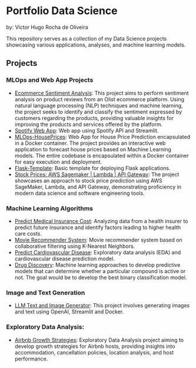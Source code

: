 # Portfolio Data Science
by: Victor Hugo Rocha de Oliveira

This repository serves as a collection of my Data Science projects showcasing various applications, analyses, and machine learning models.

## Projects

### MLOps and Web App Projects
* [Ecommerce Sentiment Analysis](https://github.com/victor-hro/ecommerce-sentiment-analysis): This project aims to perform sentiment analysis on product reviews from an Olist ecommerce platform. Using natural language processing (NLP) techniques and machine learning, the project seeks to identify and classify the sentiment expressed by customers regarding the products, providing valuable insights for improving the products and services offered by the platform.
* [Spotify Web App](https://github.com/victor-hro/spotify-web-api): Web app using Spotify API and Streamlit.
* [MLOps-HousePrices](https://github.com/victor-hro/mlops-house-prices): Web App for House Price Prediction encapsulated in a Docker container. The project provides an interactive web application to forecast house prices based on Machine Learning models. The entire codebase is encapsulated within a Docker container for easy execution and deployment.
*  [Flask-Template](https://github.com/victor-hro/mlops-deploy-flask): Basic template for deploying Flask applications.
*  [Stock Prices: AWS Sagemaker | Lambda | API Gateway](https://github.com/victor-hro/stockprices-sagemaker-lambda): The project showcases an approach to stock price prediction using AWS SageMaker, Lambda, and API Gateway, demonstrating proficiency in modern data science and software engineering tools.

### Machine Learning Algorithms
* [Predict Medical Insurance Cost](https://github.com/victor-hro/medical-insurance-prediction): Analyzing data from a health insurer to predict future insurance and identify factors leading to higher health care costs.
* [Movie Recommender System](https://github.com/victor-hro/movie-recommender): Movie recommender system based on collaborative filtering using K-Nearest Neighbors.
* [Predict Cardiovascular Disease](https://github.com/victor-hro/cardiovascular-disease-prediction): Exploratory data analysis (EDA) and cardiovascular disease prediction model.
* [Drug Discovery](https://github.com/victor-hro/drug-discovery): Machine learning approaches to develop predictive models that can determine whether a particular compound is active or not. The goal would be to develop the best binary classification model.

  
### Image and Text Generation
* [LLM Text and Image Generator](https://github.com/victor-hro/llm-text-image-generator): This project involves generating images and text using OpenAI, Streamlit and Docker.

### Exploratory Data Analysis:
* [Airbnb Growth Strategies](https://github.com/victor-hro/airbnb-growth-strategies): Exploratory Data Analysis project aiming to develop growth strategies for Airbnb hosts, providing insights into accommodation, cancellation policies, location analysis, and host performance.
